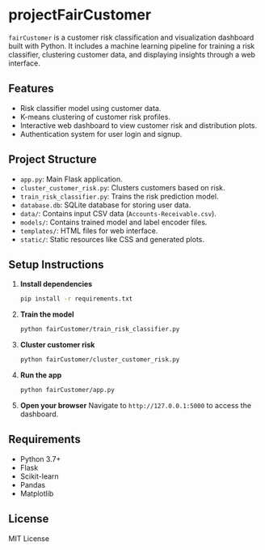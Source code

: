 ﻿# projectFairCustomer

`fairCustomer` is a customer risk classification and visualization dashboard built with Python. It includes a machine learning pipeline for training a risk classifier, clustering customer data, and displaying insights through a web interface.

## Features

- Risk classifier model using customer data.
- K-means clustering of customer risk profiles.
- Interactive web dashboard to view customer risk and distribution plots.
- Authentication system for user login and signup.

## Project Structure

- `app.py`: Main Flask application.
- `cluster_customer_risk.py`: Clusters customers based on risk.
- `train_risk_classifier.py`: Trains the risk prediction model.
- `database.db`: SQLite database for storing user data.
- `data/`: Contains input CSV data (`Accounts-Receivable.csv`).
- `models/`: Contains trained model and label encoder files.
- `templates/`: HTML files for web interface.
- `static/`: Static resources like CSS and generated plots.

## Setup Instructions

1. **Install dependencies**
   ```bash
   pip install -r requirements.txt
   ```

2. **Train the model**
   ```bash
   python fairCustomer/train_risk_classifier.py
   ```

3. **Cluster customer risk**
   ```bash
   python fairCustomer/cluster_customer_risk.py
   ```

4. **Run the app**
   ```bash
   python fairCustomer/app.py
   ```

5. **Open your browser**
   Navigate to `http://127.0.0.1:5000` to access the dashboard.

## Requirements

- Python 3.7+
- Flask
- Scikit-learn
- Pandas
- Matplotlib

## License

MIT License
